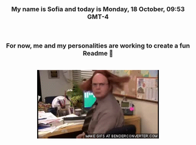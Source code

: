 


<div align="center">
<h3 >My name is Sofia and today is Monday, 18 October, 09:53 GMT-4</h3><br>
<h3 >For now, me and my personalities are working to create a fun Readme 👋
</h3><br>
<img src='img/dwight.gif' alt='working...'/>
</div>
